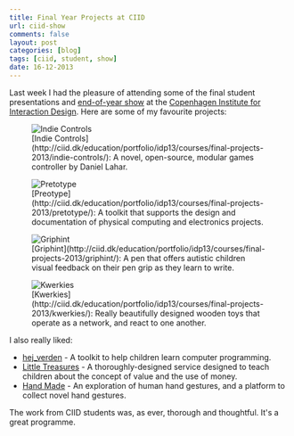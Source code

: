 ```yaml
---
title: Final Year Projects at CIID
url: ciid-show
comments: false
layout: post
categories: [blog]
tags: [ciid, student, show]
date: 16-12-2013
---
```

Last week I had the pleasure of attending some of the final student presentations and [end-of-year show](http://ciid.dk/education/portfolio/idp13/courses/final-projects-2013/) at the [Copenhagen Institute for Interaction Design](http://www.ciid.dk). Here are some of my favourite projects:

<figure>
<img src="http://farm6.staticflickr.com/5498/11371288085_dc17139d97_b.jpg" class="photo" alt="Indie Controls" class="photo">
<figcaption>[Indie Controls](http://ciid.dk/education/portfolio/idp13/courses/final-projects-2013/indie-controls/): A novel, open-source, modular games controller by Daniel Lahar.</figcaption>
</figure>

<figure>
<img src="http://farm6.staticflickr.com/5474/11371288685_808c778bf9_b_d.jpg" class="photo" alt="Pretotype" class="photo">
<figcaption>[Preotype](http://ciid.dk/education/portfolio/idp13/courses/final-projects-2013/pretotype/): A toolkit that supports the design and documentation of physical computing and electronics projects.</figcaption>
</figure>

<figure>
<img src="http://farm4.staticflickr.com/3832/11371423703_5fb9cc86b8_b_d.jpg" class="photo" alt="Griphint" class="photo">
<figcaption>[Griphint](http://ciid.dk/education/portfolio/idp13/courses/final-projects-2013/griphint/): A pen that offers autistic children visual feedback on their pen grip as they learn to write.</figcaption>
</figure>

<figure>
<img src="http://farm4.staticflickr.com/3710/11371424183_748030805e_b.jpg" class="photo" alt="Kwerkies" class="photo"><figcaption>[Kwerkies](http://ciid.dk/education/portfolio/idp13/courses/final-projects-2013/kwerkies/): Really beautifully designed wooden toys that operate as a network, and react to one another.</figcaption>
</figure>

I also really liked:

* [hej_verden](http://ciid.dk/education/portfolio/idp13/courses/final-projects-2013/hej_verden/) - A toolkit to help children learn computer programming.
* [Little Treasures](http://ciid.dk/education/portfolio/idp13/courses/final-projects-2013/little-treasures/) - A thoroughly-designed service designed to teach children about the concept of value and the use of money. 
* [Hand Made](http://ciid.dk/education/portfolio/idp13/courses/final-projects-2013/hand-made/) - An exploration of human hand gestures, and a platform to collect novel hand gestures. 

The work from CIID students was, as ever, thorough and thoughtful. It's a great programme.






